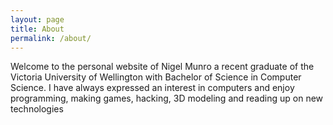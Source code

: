 ```yaml
---
layout: page
title: About
permalink: /about/
---
```



Welcome to the personal website of Nigel Munro a recent graduate
of the Victoria University of Wellington with Bachelor of Science in Computer Science. I have always expressed an interest in computers and enjoy programming, making games, hacking, 3D modeling and reading up on new technologies



[jekyll-organization]: https://github.com/jekyll
